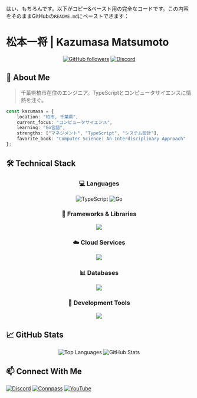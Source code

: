 はい、もちろんです。以下がコピー&ペースト用の完全なコードです。この内容をそのままGitHubの`README.md`にペーストできます：

# 松本一将 | Kazumasa Matsumoto
<div align="center">
  
[![GitHub followers](https://img.shields.io/github/followers/kazumasamatsumoto?style=social)](https://github.com/kazumasamatsumoto)
[![Discord](https://img.shields.io/badge/Discord-kazumasa2793-7289DA?logo=discord&logoColor=white)](https://discord.com/users/kazumasa2793)
</div>

## 👋 About Me 
> 千葉県柏市在住のエンジニア。TypeScriptとコンピュータサイエンスに情熱を注ぐ。
```typescript
const kazumasa = {
    location: "柏市, 千葉県",
    current_focus: "コンピュータサイエンス",
    learning: "Go言語",
    strengths: ["マネジメント", "TypeScript", "システム設計"],
    favorite_book: "Computer Science: An Interdisciplinary Approach"
};
```

## 🛠️ Technical Stack
<div align="center">

### 💻 Languages
![TypeScript](https://img.shields.io/badge/TypeScript-007ACC?style=for-the-badge&logo=typescript&logoColor=white)
![Go](https://img.shields.io/badge/Go-00ADD8?style=for-the-badge&logo=go&logoColor=white)

### 🚀 Frameworks & Libraries
<img src="https://skillicons.dev/icons?i=next,nest" />

### ☁️ Cloud Services
<img src="https://skillicons.dev/icons?i=aws,azure,firebase" />

### 📊 Databases
<img src="https://skillicons.dev/icons?i=mysql,postgresql" />

### 🔧 Development Tools
<img src="https://skillicons.dev/icons?i=docker,git,github,vscode,figma" />
</div>

## 📈 GitHub Stats
<div align="center">
  
![Top Languages](https://github-readme-stats.vercel.app/api/top-langs?username=kazumasamatsumoto&show_icons=true&locale=en&layout=compact&theme=tokyonight)
![GitHub Stats](https://github-readme-stats.vercel.app/api?username=kazumasamatsumoto&show_icons=true&theme=tokyonight)
</div>

## 📫 Connect With Me
[![Discord](https://img.shields.io/badge/Discord-kazumasa2793-7289DA?style=for-the-badge&logo=discord&logoColor=white)](https://discord.com/users/kazumasa2793)
[![Connpass](https://img.shields.io/badge/Connpass-kazumasa0509-00B900?style=for-the-badge&logo=connpass&logoColor=white)](https://connpass.com/user/kazumasa0509)
[![YouTube](https://img.shields.io/badge/YouTube-non--kcal-FF0000?style=for-the-badge&logo=youtube&logoColor=white)](https://www.youtube.com/@non-kcal)
